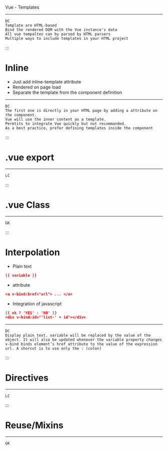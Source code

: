 Vue - Templates

***
	DC  
	Template are HTML-based  
	Bind the rendered DOM with the Vue instance's data  
	All vue tempaltes can by parsed by HTML parsers  
	Multiple ways to include templates in your HTML project  


:::
# Inline 
- Just add inline-template attribute
- Rendered on page load
- Separate the template from the component definition

*** 
	DC  
	The first one is directly in your HTML page by adding a attribute on the component.  
	Vue will use the inner content as a template.  
	Permtits to integrate Vue quickly but not recommanded.  
	As a best practice, prefer defining templates inside the component  
   
   
:::
# .vue export 

*** 
    LC

	
:::
# .vue Class 

*** 
    GK
	
	
:::
# Interpolation
- Plain text
``` json
{{ variable }}
```
- attribute
``` json
<a v-bind:href="url"> ... </a>
```
- Integration of javascript
``` json
{{ ok ? 'YES' : 'NO' }}
<div v-bind:id="'list-' + id"></div>
```

*** 
    DC  
	Display plain text. variable will be replaced by the value of the object. It will also be updated whenever the variable property changes  
	v-bind binds element’s href attribute to the value of the expression url. A shorcut is to use only the : (colon)  
	
	
:::
# Directives

*** 
    LC

	
:::
# Reuse/Mixins

*** 
    GK
	